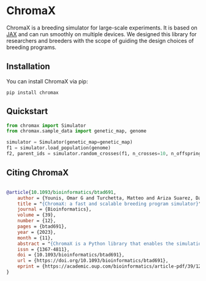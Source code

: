 # ChromaX

ChromaX is a breeding simulator for large-scale experiments. It is based on [JAX](https://github.com/google/jax) and can run smoothly on multiple devices. We designed this library for researchers and breeders with the scope of guiding the design choices of breeding programs.

## Installation

You can install ChromaX via pip:

```batch
pip install chromax
```

## Quickstart

```python
from chromax import Simulator
from chromax.sample_data import genetic_map, genome

simulator = Simulator(genetic_map=genetic_map)
f1 = simulator.load_population(genome)
f2, parent_ids = simulator.random_crosses(f1, n_crosses=10, n_offspring=20)
```

## Citing ChromaX

```bibtex

@article{10.1093/bioinformatics/btad691,
    author = {Younis, Omar G and Turchetta, Matteo and Ariza Suarez, Daniel and Yates, Steven and Studer, Bruno and Athanasiadis, Ioannis N and Krause, Andreas and Buhmann, Joachim M and Corinzia, Luca},
    title = "{ChromaX: a fast and scalable breeding program simulator}",
    journal = {Bioinformatics},
    volume = {39},
    number = {12},
    pages = {btad691},
    year = {2023},
    month = {11},
    abstract = "{ChromaX is a Python library that enables the simulation of genetic recombination, genomic estimated breeding value calculations, and selection processes. By utilizing GPU processing, it can perform these simulations up to two orders of magnitude faster than existing tools with standard hardware. This offers breeders and scientists new opportunities to simulate genetic gain and optimize breeding schemes.The documentation is available at https://chromax.readthedocs.io. The code is available at https://github.com/kora-labs/chromax.}",
    issn = {1367-4811},
    doi = {10.1093/bioinformatics/btad691},
    url = {https://doi.org/10.1093/bioinformatics/btad691},
    eprint = {https://academic.oup.com/bioinformatics/article-pdf/39/12/btad691/54143193/btad691.pdf},
}
```
